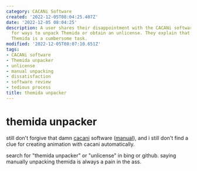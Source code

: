 ```yaml
---
category: CACANi Software
created: '2022-12-05T08:04:25.407Z'
date: '2022-12-05 08:04:25'
description: A user shares their disappointment with the CACANi software and looks
  for ways to unpack Themida or obtain an unlicense. They explain that manually unpacking
  Themida is a cumbersome task.
modified: '2022-12-05T08:07:10.651Z'
tags:
- CACANi software
- Themida unpacker
- unlicense
- manual unpacking
- dissatisfaction
- software review
- tedious process
title: themida unpacker
---
```


# themida unpacker

still don't forgive that damn [cacani](https://cacani.sg/) software ([manual](https://cacani.sg/CACANi_manual.pdf?v=1c2903397d88)), and i still don't find a clue for creating animation with cacani automatically.

search for "themida unpacker" or "unlicense" in bing or github. saying manually unpacking themida is always a pain in the ass.
